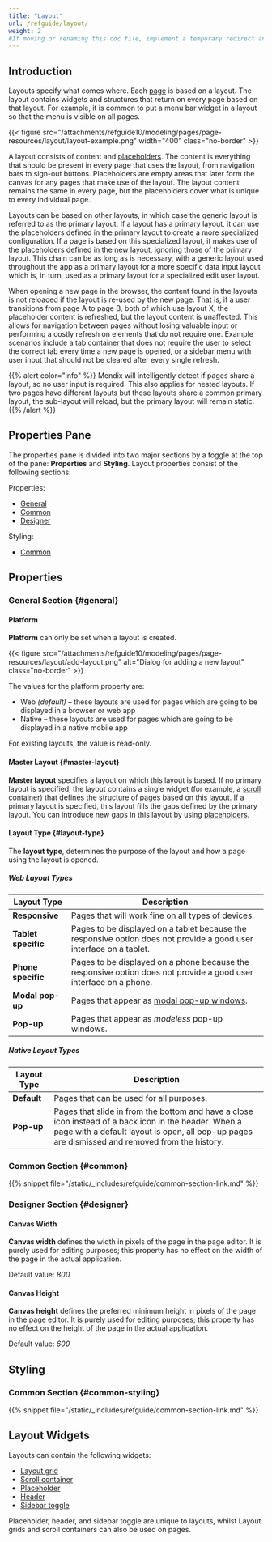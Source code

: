 ```yaml
---
title: "Layout"
url: /refguide/layout/
weight: 2
#If moving or renaming this doc file, implement a temporary redirect and let the respective team know they should update the URL in the product. See Mapping to Products for more details.
---
```


## Introduction

Layouts specify what comes where. Each [page](/refguide/page/) is based on a layout. The layout contains widgets and structures that return on every page based on that layout. For example, it is common to put a menu bar widget in a layout so that the menu is visible on all pages.

{{< figure src="/attachments/refguide10/modeling/pages/page-resources/layout/layout-example.png"   width="400"  class="no-border" >}}

A layout consists of content and [placeholders](/refguide/placeholder/). The content is everything that should be present in every page that uses the layout, from navigation bars to sign-out buttons. Placeholders are empty areas that later form the canvas for any pages that make use of the layout. The layout content remains the same in every page, but the placeholders cover what is unique to every individual page. 

Layouts can be based on other layouts, in which case the generic layout is referred to as the primary layout. If a layout has a primary layout, it can use the placeholders defined in the primary layout to create a more specialized configuration. If a page is based on this specialized layout, it makes use of the placeholders defined in the new layout, ignoring those of the primary layout. This chain can be as long as is necessary, with a generic layout used throughout the app as a primary layout for a more specific data input layout which is, in turn, used as a primary layout for a specialized edit user layout. 

When opening a new page in the browser, the content found in the layouts is not reloaded if the layout is re-used by the new page. That is, if a user transitions from page A to page B, both of which use layout X, the placeholder content is refreshed, but the layout content is unaffected. This allows for navigation between pages without losing valuable input or performing a costly refresh on elements that do not require one. Example scenarios include a tab container that does not require the user to select the correct tab every time a new page is opened, or a sidebar menu with user input that should not be cleared after every single refresh. 

{{% alert color="info" %}}
Mendix will intelligently detect if pages share a layout, so no user input is required. This also applies for nested layouts. If two pages have different layouts but those layouts share a common primary layout, the sub-layout will reload, but the primary layout will remain static.
{{% /alert %}}

## Properties Pane

The properties pane is divided into two major sections by a toggle at the top of the pane: **Properties** and **Styling**. Layout properties consist of the following sections:

Properties:

* [General](#general)
* [Common](#common)
* [Designer](#designer)

Styling:

* [Common](#common-styling)

## Properties

### General Section {#general}

#### Platform

**Platform** can only be set when a layout is created.

{{< figure src="/attachments/refguide10/modeling/pages/page-resources/layout/add-layout.png" alt="Dialog for adding a new layout" class="no-border" >}}

The values for the platform property are:

* Web *(default)* – these layouts are used for pages which are going to be displayed in a browser or web app
* Native – these layouts are used for pages which are going to be displayed in a native mobile app

For existing layouts, the value is read-only.

#### Master Layout {#master-layout}

**Master layout** specifies a layout on which this layout is based. If no primary layout is specified, the layout contains a single widget (for example, a [scroll container](/refguide/scroll-container/)) that defines the structure of pages based on this layout. If a primary layout is specified, this layout fills the gaps defined by the primary layout. You can introduce new gaps in this layout by using [placeholders](/refguide/placeholder/).

#### Layout Type {#layout-type}

The **layout type**, determines the purpose of the layout and how a page using the layout is opened.

##### Web Layout Types

| Layout Type | Description |
| --- | --- |
| **Responsive** | Pages that will work fine on all types of devices. |
| **Tablet specific** | Pages to be displayed on a tablet because the responsive option does not provide a good user interface on a tablet. |
| **Phone specific** | Pages to be displayed on a phone because the responsive option does not provide a good user interface on a phone. |
| **Modal pop-up** | Pages that appear as [modal pop-up windows](https://www.wikiwand.com/en/Modal_window). |
| **Pop-up** | Pages that appear as *modeless* pop-up windows. |

##### Native Layout Types

| Layout Type | Description |
| --- | --- |
| **Default** | Pages that can be used for all purposes. |
| **Pop-up** | Pages that slide in from the bottom and have a close icon instead of a back icon in the header. When a page with a default layout is open, all pop-up pages are dismissed and removed from the history. |

### Common Section {#common}

{{% snippet file="/static/_includes/refguide/common-section-link.md" %}}

### Designer Section {#designer}

#### Canvas Width

**Canvas width** defines the width in pixels of the page in the page editor. It is purely used for editing purposes; this property has no effect on the width of the page in the actual application.

Default value: *800*

#### Canvas Height

**Canvas height** defines the preferred minimum height in pixels of the page in the page editor. It is purely used for editing purposes; this property has no effect on the height of the page in the actual application.

Default value: *600*

## Styling

### Common Section {#common-styling}

{{% snippet file="/static/_includes/refguide/common-section-link.md" %}}

## Layout Widgets

Layouts can contain the following widgets:

* [Layout grid](/refguide/layout-grid/)
* [Scroll container](/refguide/scroll-container/)
* [Placeholder](/refguide/placeholder/)
* [Header](/refguide/header/)
* [Sidebar toggle](/refguide/sidebar-toggle-button/)

Placeholder, header, and sidebar toggle are unique to layouts, whilst Layout grids and scroll containers can also be used on pages.
